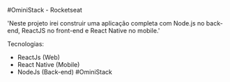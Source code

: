 #OminiStack - Rocketseat

'Neste projeto irei construir uma aplicação completa com Node.js no back-end, ReactJS no front-end e React Native no mobile.'


Tecnologias:
* ReactJs (Web)
* React Native (Mobile)
* NodeJs (Back-end)
#OminiStack
